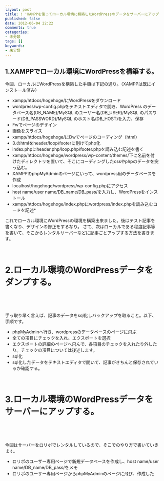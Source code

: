 ```yaml
---
layout: post
title: ! 'XAMPPを使ってローカル環境に構築したWordPressのデータをサーバーにアップする方法'
published: false
date: 2012-06-04 22:22
comments: true
categories:
- 未分類
tags: []
keywords:
- 未分類
---
```

## 1.XAMPPでローカル環境にWordPressを構築する。

今回、ローカルにWordPressを構築した手順は下記の通り。（XAMPPは既にインストール済み）

- xampp/htdocs/hogehoge/にWordPressをダウンロード
- wordpress/wp-config.phpをテキストエディタで開き、WordPress のデータベース名(DB_NAME)/MySQL のユーザー名(DB_USER)/MySQL のパスワード(DB_PASSWORD)/MySQL のホスト名(DB_HOST)を入力、保存
- Fwでページのデザイン
- 画像をスライス
- xampp/htdocs/hogehoge/にDwでページのコーディング（html）
- 3.のhtmlをheader/loop/footerに別けてphp化
- index.phpにheader.php/loop.php/footer.phpを読み込む記述を書く
- xampp/htdocs/hogehoge/wordpress/wp-content/themes/下に名前を付けたディレクトリを置いて、そこにコーディングしたcssやphpのデータを突っ込む。
- XAMPPのphpMyAdminのページにいって、wordpress用のデータベースを作成
- localhost/hogehoge/wordpress/wp-config.phpにアクセス
- host name/user name/DB_name/DB_pass/を入力し、WordPressをインストール
- xampp/htdocs/hogehoge/index.phpにwordpress/index.phpを読み込むコードを記述*

これでローカル環境にWordPressの環境を構築出来ました。後はテスト記事を書くなり、デザインの修正をするなり。
さて、次はローカルである程度記事等を書いて、そこからレンタルサーバーなどに記事ごとアップする方法を書きます。

&nbsp;
# 2.ローカル環境のWordPressデータをダンプする。
&nbsp;

&nbsp;

手っ取り早く言えば、記事のデータをsql化しバックアップを取ること。以下、手順です。

- phpMyAdminへ行き、wordpressのデータベースのページに飛ぶ
- 全ての項目にチェックを入れ、エクスポートを選択
- エクスポートの詳細のページへ飛んで、各項目のチェックを入れたり外したり。チェックの項目については後述します。
- sql化
- sql化したデータをテキストエディタで開いて、記事がきちんと保存されているか確認する。

&nbsp;
# 3.ローカル環境のWordPressデータをサーバーにアップする。
&nbsp;

&nbsp;

今回はサーバーをロリポでレンタルしているので、そこでのやり方で書いていきます。

- ロリポのユーザー専用ページで新規データベースを作成し、host name/user name/DB_name/DB_pass/をメモ
- ロリポのユーザー専用ページからphpMyAdminのページに飛び、作成した
